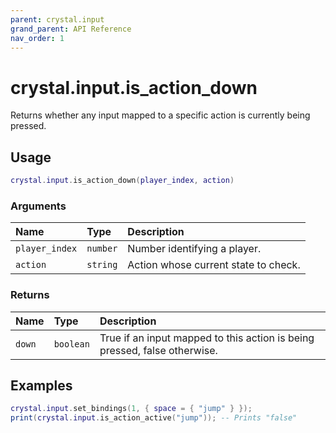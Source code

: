 ```yaml
---
parent: crystal.input
grand_parent: API Reference
nav_order: 1
---
```


# crystal.input.is_action_down

Returns whether any input mapped to a specific action is currently being pressed.

## Usage

```lua
crystal.input.is_action_down(player_index, action)
```

### Arguments

| Name           | Type     | Description                          |
| :------------- | :------- | :----------------------------------- |
| `player_index` | `number` | Number identifying a player.         |
| `action`       | `string` | Action whose current state to check. |

### Returns

| Name   | Type      | Description                                                               |
| :----- | :-------- | :------------------------------------------------------------------------ |
| `down` | `boolean` | True if an input mapped to this action is being pressed, false otherwise. |

## Examples

```lua
crystal.input.set_bindings(1, { space = { "jump" } });
print(crystal.input.is_action_active("jump")); -- Prints "false"
```
